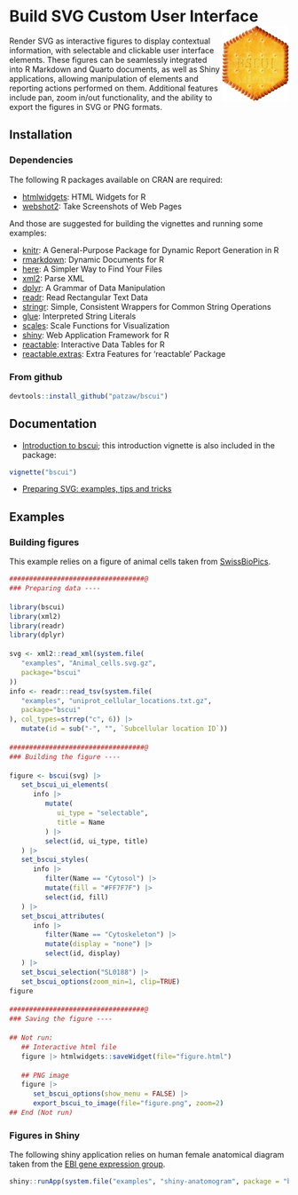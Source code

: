 
# Build SVG Custom User Interface <img src="man/figures/bscui-medium.png" align="right" alt="" width="120" />

<!--
[![CRAN_Status_Badge](http://www.r-pkg.org/badges/version/bscui)](https://cran.r-project.org/package=bsui)
[![](http://cranlogs.r-pkg.org/badges/bsui)](https://cran.r-project.org/package=bsui)
-->

Render SVG as interactive figures to display contextual information,
with selectable and clickable user interface elements. These figures can
be seamlessly integrated into R Markdown and Quarto documents, as well
as Shiny applications, allowing manipulation of elements and reporting
actions performed on them. Additional features include pan, zoom in/out
functionality, and the ability to export the figures in SVG or PNG
formats.

## Installation

<!--
&#10;## From CRAN
&#10;
```r
install.packages("bscui")
```
&#10;-->

### Dependencies

The following R packages available on CRAN are required:

- [htmlwidgets](https://CRAN.R-project.org/package=htmlwidgets): HTML
  Widgets for R
- [webshot2](https://CRAN.R-project.org/package=webshot2): Take
  Screenshots of Web Pages

And those are suggested for building the vignettes and running some
examples:

- [knitr](https://CRAN.R-project.org/package=knitr): A General-Purpose
  Package for Dynamic Report Generation in R
- [rmarkdown](https://CRAN.R-project.org/package=rmarkdown): Dynamic
  Documents for R
- [here](https://CRAN.R-project.org/package=here): A Simpler Way to Find
  Your Files
- [xml2](https://CRAN.R-project.org/package=xml2): Parse XML
- [dplyr](https://CRAN.R-project.org/package=dplyr): A Grammar of Data
  Manipulation
- [readr](https://CRAN.R-project.org/package=readr): Read Rectangular
  Text Data
- [stringr](https://CRAN.R-project.org/package=stringr): Simple,
  Consistent Wrappers for Common String Operations
- [glue](https://CRAN.R-project.org/package=glue): Interpreted String
  Literals
- [scales](https://CRAN.R-project.org/package=scales): Scale Functions
  for Visualization
- [shiny](https://CRAN.R-project.org/package=shiny): Web Application
  Framework for R
- [reactable](https://CRAN.R-project.org/package=reactable): Interactive
  Data Tables for R
- [reactable.extras](https://CRAN.R-project.org/package=reactable.extras):
  Extra Features for ‘reactable’ Package

### From github

``` r
devtools::install_github("patzaw/bscui")
```

## Documentation

- [Introduction to
  bscui](https://patzaw.github.io/bscui/articles/bscui.html); this
  introduction vignette is also included in the package:

``` r
vignette("bscui")
```

- [Preparing SVG: examples, tips and
  tricks](https://patzaw.github.io/bscui/articles/web_only/SVG-examples.html)

## Examples

### Building figures

This example relies on a figure of animal cells taken from
[SwissBioPics](https://www.swissbiopics.org/name/Animal_cell).

``` r
##################################@
### Preparing data ----

library(bscui)
library(xml2)
library(readr)
library(dplyr)

svg <- xml2::read_xml(system.file(
   "examples", "Animal_cells.svg.gz",
   package="bscui"
))
info <- readr::read_tsv(system.file(
   "examples", "uniprot_cellular_locations.txt.gz",
   package="bscui"
), col_types=strrep("c", 6)) |>
   mutate(id = sub("-", "", `Subcellular location ID`))

##################################@
### Building the figure ----

figure <- bscui(svg) |>
   set_bscui_ui_elements(
      info |>
         mutate(
            ui_type = "selectable",
            title = Name
         ) |>
         select(id, ui_type, title)
   ) |>
   set_bscui_styles(
      info |>
         filter(Name == "Cytosol") |>
         mutate(fill = "#FF7F7F") |>
         select(id, fill)
   ) |>
   set_bscui_attributes(
      info |>
         filter(Name == "Cytoskeleton") |>
         mutate(display = "none") |>
         select(id, display)
   ) |>
   set_bscui_selection("SL0188") |>
   set_bscui_options(zoom_min=1, clip=TRUE)
figure

##################################@
### Saving the figure ----

## Not run:
   ## Interactive html file
   figure |> htmlwidgets::saveWidget(file="figure.html")

   ## PNG image
   figure |>
      set_bscui_options(show_menu = FALSE) |>
      export_bscui_to_image(file="figure.png", zoom=2)
## End (Not run)
```

### Figures in Shiny

The following shiny application relies on human female anatomical
diagram taken from the [EBI gene expression
group](https://github.com/ebi-gene-expression-group/anatomogram).

``` r
shiny::runApp(system.file("examples", "shiny-anatomogram", package = "bscui"))
```
